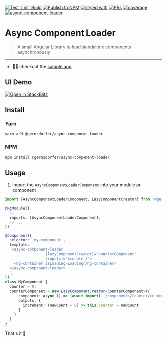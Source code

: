 [![Test, Lint, Build](https://github.com/gernsdorfer/async-component-loader/actions/workflows/ci.yml/badge.svg)]()
[![Publish to NPM](https://github.com/gernsdorfer/async-component-loader/actions/workflows/npm-publish.yml/badge.svg)](https://github.com/gernsdorfer/async-component-loader/actions/workflows/npm-publish.yml)
[![styled with](https://img.shields.io/badge/styled_with-prettier-ff69b4.svg)](https://github.com/prettier/prettier)
[![PRs](https://img.shields.io/badge/PRs-welcome-brightgreen.svg)]()
[![coverage](https://img.shields.io/badge/coverage-100%25-brightgreen.svg)]()
[![async-component-loader](https://img.shields.io/endpoint?url=https://dashboard.cypress.io/badge/simple/v5fbpd/master&style=flat&logo=cypress)](https://dashboard.cypress.io/projects/v5fbpd/runs)

# Async Component Loader

> A small Angular Library to load standalone components asynchronously


<hr />

- 👩‍💻 checkout the [sample app](https://github.com/gernsdorfer/async-component-loader/blob/master/apps/sample-app/)

## UI Demo

[![Open in StackBlitz](https://developer.stackblitz.com/img/open_in_stackblitz.svg)](https://stackblitz.com/github/gernsdorfer/async-component-loader/tree/master/apps/stackblitz-ui)

## Install

### Yarn

```bash
yarn add @gernsdorfer/async-component-loader
```

### NPM

```bash
npm install @gernsdorfer/async-component-loader
```

## Usage

1. import the `AsyncComponentLoaderComponent` into your module or component

```ts
import {AsyncComponentLoaderComponent, LazyComponentCreator} from "@gernsdorfer/async-component-loader";

@NgModule({
  // ...
  imports: [AsyncComponentLoaderComponent],
  // ...
})
```

```ts
@Component({
  selector: 'my-component',
  template: `
   <async-component-loader 
                  [lazyComponentCreator]="counterComponent"
                  [inputs]="{counter}">
    <ng-container isLoading>Loading</ng-container>
  </async-component-loader>
  `,
})
class MyComponent {
  counter = 0;
  counterComponent = new LazyComponentCreator<CounterComponent>({
      component: async () => (await import('./components/counter/counter.component')).CounterComponent,
      outputs: {
        increment: (newCount = 0) => this.counter = newCount
      }
    }
  )
}
```

That's it 🥳

